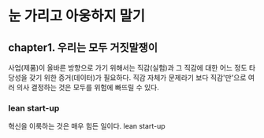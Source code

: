 # 눈 가리고 아웅하지 말기

## chapter1. 우리는 모두 거짓말쟁이

사업(제품)이 올바른 방향으로 가기 위해서는 직감(실험)과 그 직감에 대한 어느 정도 타당성을 갖기 위한 증거(데이터)가 필요하다.
직감 자체가 문제라기 보다 직감'만'으로 여러 의사 결정하는 것은 모두를 위험에 빠뜨릴 수 있다.

### lean start-up

혁신을 이룩하는 것은 매우 힘든 일이다. lean start-up
